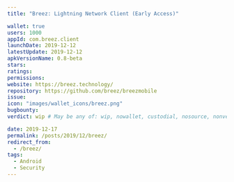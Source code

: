 ```yaml
---
title: "Breez: Lightning Network Client (Early Access)"

wallet: true
users: 1000
appId: com.breez.client
launchDate: 2019-12-12
latestUpdate: 2019-12-12
apkVersionName: 0.8-beta
stars:
ratings:
permissions:
website: https://breez.technology/
repository: https://github.com/breez/breezmobile
issue:
icon: "images/wallet_icons/breez.png"
bugbounty:
verdict: wip # May be any of: wip, nowallet, custodial, nosource, nonverifiable, verifiable, bounty, cert1, cert2, cert3

date: 2019-12-17
permalink: /posts/2019/12/breez/
redirect_from:
  - /breez/
tags:
  - Android
  - Security
---
```

